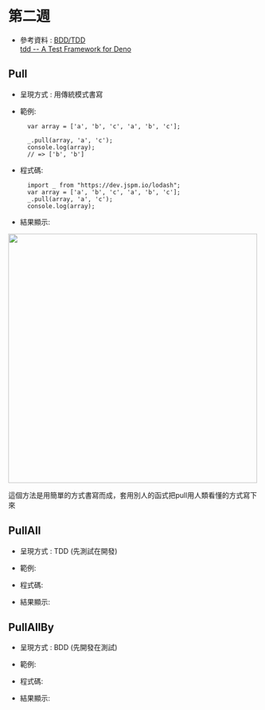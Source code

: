 # 第二週
* 參考資料 : [BDD/TDD](https://tw.alphacamp.co/blog/bdd-tdd-cucumber-behaviour-driven-development) <br> [tdd -- A Test Framework for Deno](https://deno.land/x/tdd@v0.6)  

## Pull
* 呈現方式 : 用傳統模式書寫  
- 範例: 
 
        var array = ['a', 'b', 'c', 'a', 'b', 'c'];
        
        _.pull(array, 'a', 'c');
        console.log(array);
        // => ['b', 'b']

- 程式碼:

        import _ from "https://dev.jspm.io/lodash";
        var array = ['a', 'b', 'c', 'a', 'b', 'c'];
        _.pull(array, 'a', 'c');
        console.log(array);

- 結果顯示:

<img src="./picture/20210929P1.png" width="500"/>

這個方法是用簡單的方式書寫而成，套用別人的函式把pull用人類看懂的方式寫下來

## PullAll
* 呈現方式 : TDD (先測試在開發)  
- 範例:  

- 程式碼:  

- 結果顯示:  

## PullAllBy
* 呈現方式 : BDD (先開發在測試)  
- 範例:  

- 程式碼:  

- 結果顯示:  
